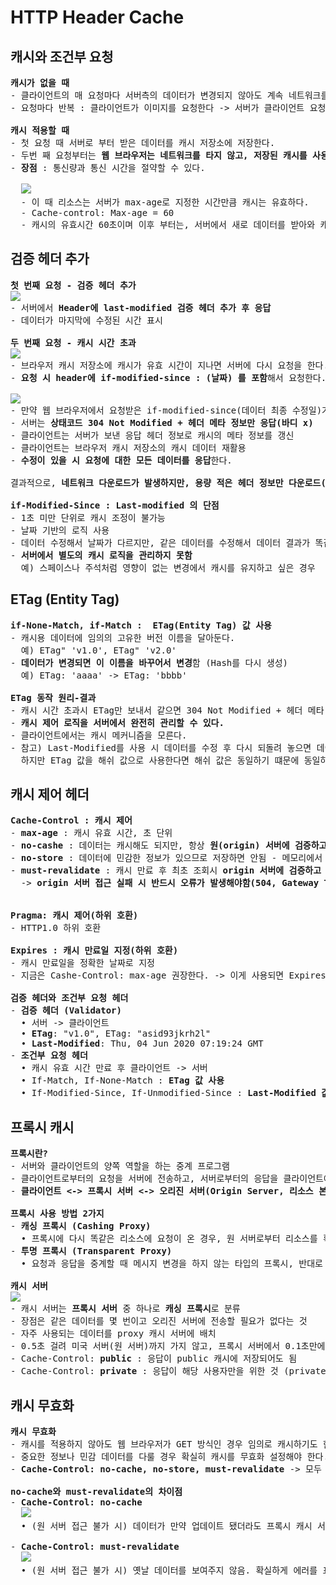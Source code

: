 # HTTP Header Cache
## 캐시와 조건부 요청
<pre>
<b>캐시가 없을 때</b>
- 클라이언트의 매 요청마다 서버측의 데이터가 변경되지 않아도 계속 네트워크를 통해 데이터를 다운받아야 한다.
- 요청마다 반복 : 클라이언트가 이미지를 요청한다 -> 서버가 클라이언트 요청에 대한 응답을 보낸다.

<b>캐시 적용할 때</b>
- 첫 요청 때 서버로 부터 받은 데이터를 캐시 저장소에 저장한다.
- 두번 째 요청부터는 <b>웹 브라우저는 네트워크를 타지 않고, 저장된 캐시를 사용해서 곧 바로 데이터를 조회</b>할 수 있다.
- <b>장점</b> : 통신량과 통신 시간을 절약할 수 있다.

  <img src="https://github.com/RyuKyeongWoo/TIL/blob/main/HTTP/img/Cache.PNG"/>
  - 이 때 리소스는 서버가 max-age로 지정한 시간만큼 캐시는 유효하다.
  - Cache-control: Max-age = 60
  - 캐시의 유효시간 60초이며 이후 부터는, 서버에서 새로 데이터를 받아와 캐시에 저장해야 한다 (캐시 갱신)
</pre>
## 검증 헤더 추가
<pre>
<b>첫 번째 요청 - 검증 헤더 추가</b>
<img src="https://github.com/RyuKyeongWoo/TIL/blob/main/HTTP/img/VerificationHeader1.PNG"/>
- 서버에서 <b>Header에 last-modified 검증 헤더 추가 후 응답</b>
- 데이터가 마지막에 수정된 시간 표시

<b>두 번째 요청 - 캐시 시간 초과</b>
<img src="https://github.com/RyuKyeongWoo/TIL/blob/main/HTTP/img/VerificationHeader2.PNG"/>
- 브라우저 캐시 저장소에 캐시가 유효 시간이 지나면 서버에 다시 요청을 한다.
- <b>요청 시 header에 if-modified-since : (날짜) 를 포함</b>해서 요청한다.

<img src="https://github.com/RyuKyeongWoo/TIL/blob/main/HTTP/img/VerificationHeader2-1.PNG"/>
- 만약 웹 브라우저에서 요청받은 if-modified-since(데이터 최종 수정일)가 수정된 사항이 없으면
- 서버는 <b>상태코드 304 Not Modified + 헤더 메타 정보만 응답(바디 x)</b>
- 클라이언트는 서버가 보낸 응답 헤더 정보로 캐시의 메타 정보를 갱신
- 클라이언트는 브라우저 캐시 저장소의 캐시 데이터 재활용
- <b>수정이 있을 시 요청에 대한 모든 데이터를 응답</b>한다.

결과적으로, <b>네트워크 다운로드가 발생하지만, 용량 적은 헤더 정보만 다운로드(매우 실용적인 해결책)</b>

<b>if-Modified-Since : Last-modified 의 단점</b>
- 1초 미만 단위로 캐시 조정이 불가능
- 날짜 기반의 로직 사용
- 데이터 수정해서 날짜가 다르지만, 같은 데이터를 수정해서 데이터 결과가 똑같은 경우에도 재 업로드
- <b>서버에서 별도의 캐시 로직을 관리하지 못함</b>
  예) 스페이스나 주석처럼 영향이 없는 변경에서 캐시를 유지하고 싶은 경우
</pre>
## ETag (Entity Tag)
<pre>
<b>if-None-Match, if-Match :  ETag(Entity Tag) 값 사용</b>
- 캐시용 데이터에 임의의 고유한 버전 이름을 달아둔다.
  예) ETag" 'v1.0', ETag" 'v2.0'
- <b>데이터가 변경되면 이 이름을 바꾸어서 변경</b>함 (Hash를 다시 생성)
  예) ETag: 'aaaa' -> ETag: 'bbbb'

<b>ETag 동작 원리-결과</b>
- 캐시 시간 초과시 ETag만 보내서 같으면 304 Not Modified + 헤더 메타 정보만 응답(바디 x), 다르면 다시 네트워크를 탄다.
- <b>캐시 제어 로직을 서버에서 완전히 관리할 수 있다.</b>
- 클라이언트에서는 캐시 메커니즘을 모른다.
- 참고) Last-Modified를 사용 시 데이터를 수정 후 다시 되돌려 놓으면 데이터는 같으나 마지막 수정일이 다르기 때문에 네트워크를 탄다.
  하지만 ETag 값을 해쉬 값으로 사용한다면 해쉬 값은 동일하기 떄문에 동일하다고 본다.
</pre>
## 캐시 제어 헤더
<pre>
<b>Cache-Control : 캐시 제어</b>
- <b>max-age</b> : 캐시 유효 시간, 초 단위
- <b>no-cashe</b> : 데이터는 캐시해도 되지만, 항상 <b>원(origin) 서버에 검증하고 사용</b>
- <b>no-store</b> : 데이터에 민감한 정보가 있으므로 저장하면 안됨 - 메모리에서 사용하고 최대한 빨리 삭제
- <b>must-revalidate</b> : 캐시 만료 후 최초 조회시 <b>origin 서버에 검증하고 사용</b>
  -> <b>origin 서버 접근 실패 시 반드시 오류가 발생해야함(504, Gateway Timeout)</b>


<b>Pragma: 캐시 제어(하위 호환)</b>
- HTTP1.0 하위 호환

<b>Expires : 캐시 만료일 지정(하위 호환)</b>
- 캐시 만료일을 정확한 날짜로 지정
- 지금은 Cashe-Control: max-age 권장한다. -> 이게 사용되면 Expires는 무시

<b>검증 헤더와 조건부 요청 헤더</b>
- <b>검증 헤더 (Validator)</b>
  • 서버 -> 클라이언트
  • <b>ETag</b>: "v1.0", ETag: "asid93jkrh2l"
  • <b>Last-Modified</b>: Thu, 04 Jun 2020 07:19:24 GMT
- <b>조건부 요청 헤더</b>
  • 캐시 유효 시간 만료 후 클라이언트 -> 서버
  • If-Match, If-None-Match : <b>ETag 값 사용</b>
  • If-Modified-Since, If-Unmodified-Since : <b>Last-Modified 값 사용</b>
</pre>
## 프록시 캐시
<pre>
<b>프록시란?</b>
- 서버와 클라이언트의 양쪽 역할을 하는 중계 프로그램
- 클라이언트로부터의 요청을 서버에 전송하고, 서버로부터의 응답을 클라이언트에 전송
- <b>클라이언트 <-> 프록시 서버 <-> 오리진 서버(Origin Server, 리소스 본체를 가진 서버)</b>

<b>프록시 사용 방법 2가지</b>
- <b>캐싱 프록시 (Cashing Proxy)</b>
  • 프록시에 다시 똑같은 리소스에 요청이 온 경우, 원 서버로부터 리소스를 획득하는 것이 아니라 캐시를 응답으로 되돌려 주는 타입의 프로시
- <b>투명 프록시 (Transparent Proxy)</b>
  • 요청과 응답을 중계할 때 메시지 변경을 하지 않는 타입의 프록시, 반대로 메시지에 변경을 가하는 타입의 프록시를 비투과 프록시라고 한다.

<b>캐시 서버</b>
<img src="https://github.com/RyuKyeongWoo/TIL/blob/main/HTTP/img/ProxyServer.PNG"/>
- 캐시 서버는 <b>프록시 서버</b> 중 하나로 <b>캐싱 프록시</b>로 분류
- 장점은 같은 데이터를 몇 번이고 오리진 서버에 전송할 필요가 없다는 것
- 자주 사용되는 데이터를 proxy 캐시 서버에 배치
- 0.5초 걸려 미국 서버(원 서버)까지 가지 않고, 프록시 서버에서 0.1초만에 해결한다.
- Cache-Control: <b>public</b> : 응답이 public 캐시에 저장되어도 됨
- Cache-Control: <b>private</b> : 응답이 해당 사용자만을 위한 것 (private 캐시에 저장해야한다(기본 값))
</pre>
## 캐시 무효화
<pre>
<b>캐시 무효화</b>
- 캐시를 적용하지 않아도 웹 브라우저가 GET 방식인 경우 임의로 캐시하기도 한다.
- 중요한 정보나 민감 데이터를 다룰 경우 확실히 캐시를 무효화 설정해야 한다.
- <b>Cache-Control: no-cache, no-store, must-revalidate</b> -> 모두 적용 시 캐시 무효화

<b>no-cache와 must-revalidate의 차이점</b>
- <b>Cache-Control: no-cache</b>
  <img src="https://github.com/RyuKyeongWoo/TIL/blob/main/HTTP/img/no-cache.PNG"/>
  • (원 서버 접근 불가 시) 데이터가 만약 업데이트 됐더라도 프록시 캐시 서버에 남아있는 이전 버전의 데이터라도 보여준다.

- <b>Cache-Control: must-revalidate</b>
  <img src="https://github.com/RyuKyeongWoo/TIL/blob/main/HTTP/img/must-revalidate.PNG"/>
  • (원 서버 접근 불가 시) 옛날 데이터를 보여주지 않음. 확실하게 에러를 표시
</pre>
